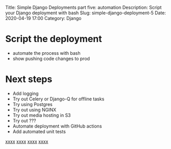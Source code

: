 Title: Simple Django Deployments part five: automation
Description: Script your Django deployment with bash
Slug: simple-django-deployment-5
Date: 2020-04-19 17:00
Category: Django

# Script the deployment

- automate the process with bash
- show pushing code changes to prod

# Next steps

- Add logging
- Try out Celery or Django-Q for offline tasks
- Try using Postgres
- Try out using NGINX
- Try out media hosting in S3
- Try out ???
- Automate deployment with GitHub actions
- Add automated unit tests

[xxxx]({filename}/file-logging-django.md)
[xxxx]({filename}/intro-config-management.md)
[xxxx]({filename}/simple-offline-tasks-django-q.md)
[xxxx]({filename}/sentry-for-django-error-monitoring.md)
